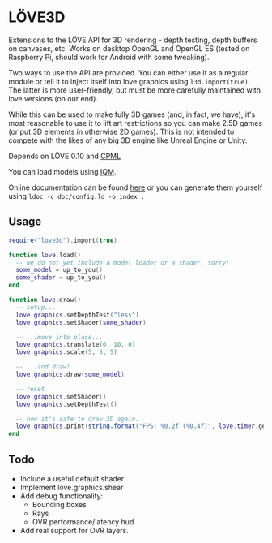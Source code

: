 # LÖVE3D

Extensions to the LÖVE API for 3D rendering - depth testing, depth buffers on canvases, etc. Works on desktop OpenGL and OpenGL ES (tested on Raspberry Pi, should work for Android with some tweaking).

Two ways to use the API are provided. You can either use it as a regular module or tell it to inject itself into love.graphics using `l3d.import(true)`. The latter is more user-friendly, but must be more carefully maintained with love versions (on our end).

While this can be used to make fully 3D games (and, in fact, we have), it's most reasonable to use it to lift art restrictions so you can make 2.5D games (or put 3D elements in otherwise 2D games). This is not intended to compete with the likes of any big 3D engine like Unreal Engine or Unity.

Depends on LÖVE 0.10 and [CPML](https://github.com/excessive/cpml)

You can load models using [IQM](https://github.com/excessive/iqm).

Online documentation can be found [here](http://excessive.github.io/love3d/) or you can generate them yourself using `ldoc -c doc/config.ld -o index .`

## Usage
```lua
require("love3d").import(true)

function love.load()
  -- we do not yet include a model loader or a shader, sorry!
  some_model = up_to_you()
  some_shader = up_to_you()
end

function love.draw()
  -- setup...
  love.graphics.setDepthTest("less")
  love.graphics.setShader(some_shader)

  -- ...move into place...
  love.graphics.translate(0, 10, 0)
  love.graphics.scale(5, 5, 5)

  -- ...and draw!
  love.graphics.draw(some_model)

  -- reset
  love.graphics.setShader()
  love.graphics.setDepthTest()

  -- now it's safe to draw 2D again.
  love.graphics.print(string.format("FPS: %0.2f (%0.4f)", love.timer.getFPS(), love.timer.getAverageDelta()))
end
```

## Todo
* Include a useful default shader
* Implement love.graphics.shear
* Add debug functionality:
  * Bounding boxes
  * Rays
  * OVR performance/latency hud
* Add real support for OVR layers.
